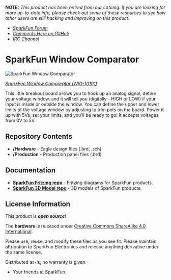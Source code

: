 **NOTE:** *This product has been retired from our catalog. If you are looking for more up-to-date info, please check out some of these resources to see how other users are still hacking and improving on this product.*
* *[SparkFun Forum](https://forum.sparkfun.com/)*
* *[Comments Here on GitHub](https://github.com/sparkfun/Window_Comparator/issues)*
* *[IRC Channel](https://www.sparkfun.com/news/263)*

SparkFun Window Comparator
========================================

![SparkFun Window Comparator](https://cdn.sparkfun.com//assets/parts/4/3/4/1/10101-01.jpg)

[*SparkFun Window Comparator (WIG-10101)*](https://www.sparkfun.com/products/10101)

This little breakout board allows you to hook up an analog signal, define your voltage window, and it will tell you (digitally - HIGH or LOW) if your input is inside or outside the window.
You can define the upper and lower limits of the voltage window by adjusting to trim pots on the board. 
Power it up with 5Vs, set your limits, and you’ll be ready to go! It accepts voltages from 0V to 5V. 

Repository Contents
-------------------

* **/Hardware** - Eagle design files (.brd, .sch)
* **/Production** - Production panel files (.brd)

Documentation
--------------
* **[SparkFun Fritzing repo](https://github.com/sparkfun/Fritzing_Parts)** - Fritzing diagrams for SparkFun products.
* **[SparkFun 3D Model repo](https://github.com/sparkfun/3D_Models)** - 3D models of SparkFun products. 


License Information
-------------------
This product is _**open source**_! 

The **hardware** is released under [Creative Commons ShareAlike 4.0 International](https://creativecommons.org/licenses/by-sa/4.0/).

Please use, reuse, and modify these files as you see fit. Please maintain attribution to SparkFun Electronics and release anything derivative under the same license.

Distributed as-is; no warranty is given.

- Your friends at SparkFun.

